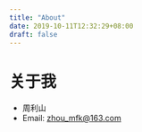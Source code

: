 ```yaml
---
title: "About"
date: 2019-10-11T12:32:29+08:00
draft: false
---
```


# 关于我

- 周利山
- Email: zhou_mfk@163.com


